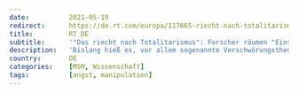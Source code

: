 ```yaml
---
date:          2021-05-19
redirect:      https://de.rt.com/europa/117665-riecht-nach-totalitarismus-britische-wissenschaftler/
title:         RT DE
subtitle:      '"Das riecht nach Totalitarismus": Forscher räumen "Einsatz von Angst" bei Corona-Krise ein'
description:   'Bislang hieß es, vor allem sogenannte Verschwörungstheoretiker und Leute aus der schwurbelnden Querdenker-Szene wähnten im Zuge der Corona-Krise totalitäre Methoden am Werk. Nun legen aktuelle Informationen den Schluss nahe, dass entsprechende Taktiken tatsächlich zum Einsatz kamen.'
country:       DE
categories:    [MSM, Wissenschaft]
tags:          [angst, manipulation]
---
```

